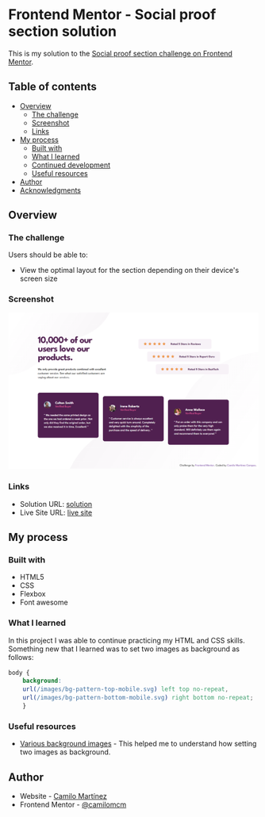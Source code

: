 # Frontend Mentor - Social proof section solution

This is my solution to the [Social proof section challenge on Frontend Mentor](https://www.frontendmentor.io/challenges/social-proof-section-6e0qTv_bA). 

## Table of contents

- [Overview](#overview)
  - [The challenge](#the-challenge)
  - [Screenshot](#screenshot)
  - [Links](#links)
- [My process](#my-process)
  - [Built with](#built-with)
  - [What I learned](#what-i-learned)
  - [Continued development](#continued-development)
  - [Useful resources](#useful-resources)
- [Author](#author)
- [Acknowledgments](#acknowledgments)


## Overview

### The challenge

Users should be able to:

- View the optimal layout for the section depending on their device's screen size


### Screenshot

![](/images/screenshot.png)


### Links

- Solution URL: [solution](https://github.com/camilomcm/social-proof-section)
- Live Site URL: [live site](https://your-live-site-url.com)


## My process

### Built with

- HTML5
- CSS
- Flexbox
- Font awesome


### What I learned

In this project I was able to continue practicing my HTML and CSS skills. Something new that I learned was to set two images as background as follows:

```css
body {
    background: 
    url(/images/bg-pattern-top-mobile.svg) left top no-repeat, 
    url(/images/bg-pattern-bottom-mobile.svg) right bottom no-repeat;
    }
```

### Useful resources

- [Various background images](https://www.w3schools.com/css/css3_backgrounds.asp) - This helped me to understand how setting two images as background.


## Author

- Website - [Camilo Martínez](https://camilomcm.github.io/portfolio/)
- Frontend Mentor - [@camilomcm](https://www.frontendmentor.io/profile/camilomcm)